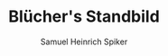 ---
image: /assets/images/spiker/39a.jpg
author: Samuel Heinrich Spiker
artist: 
engraver: 
title: "Blücher's Standbild"
subtitle: 
tags:
  - Statue
layout: post
---